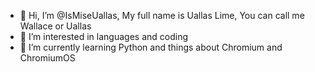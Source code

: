 - 👋 Hi, I’m @IsMiseUallas, My full name is Uallas Lime, You can call me Wallace or Uallas
- 👀 I’m interested in languages and coding
- 🌱 I’m currently learning Python and things about Chromium and ChromiumOS

<!---
IsMiseUallas/IsMiseUallas is a ✨ special ✨ repository because its `README.md` (this file) appears on your GitHub profile.
You can click the Preview link to take a look at your changes.
--->
